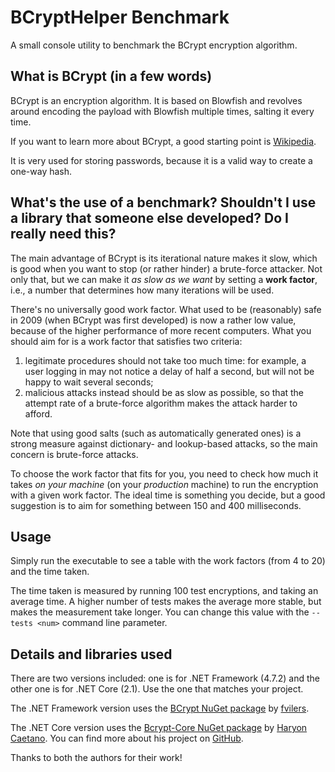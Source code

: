 # BCryptHelper Benchmark

A small console utility to benchmark the BCrypt encryption algorithm. 

## What is BCrypt (in a few words)

BCrypt is an encryption algorithm. It is based on Blowfish and revolves around encoding the payload with Blowfish multiple times, salting it every time. 

If you want to learn more about BCrypt, a good starting point is [Wikipedia](https://en.wikipedia.org/wiki/Bcrypt).

It is very used for storing passwords, because it is a valid way to create a one-way hash. 

## What's the use of a benchmark? Shouldn't I use a library that someone else developed? Do I really need this?

The main advantage of BCrypt is its iterational nature makes it slow, which is good when you want to stop (or rather hinder) a brute-force attacker. Not only that, but we can make it *as slow as we want* by setting a **work factor**, i.e., a number that determines how many iterations will be used. 

There's no universally good work factor. What used to be (reasonably) safe in 2009 (when BCrypt was first developed) is now a rather low value, because of the higher performance of more recent computers. What you should aim for is a work factor that satisfies two criteria:
1. legitimate procedures should not take too much time: for example, a user logging in may not notice a delay of half a second, but will not be happy to wait several seconds;
2. malicious attacks instead should be as slow as possible, so that the attempt rate of a brute-force algorithm makes the attack harder to afford. 

Note that using good salts (such as automatically generated ones) is a strong measure against dictionary- and lookup-based attacks, so the main concern is brute-force attacks. 

To choose the work factor that fits for you, you need to check how much it takes *on your machine* (on your *production* machine) to run the encryption with a given work factor. The ideal time is something you decide, but a good suggestion is to aim for something between 150 and 400 milliseconds. 

## Usage

Simply run the executable to see a table with the work factors (from 4 to 20) and the time taken. 

The time taken is measured by running 100 test encryptions, and taking an average time. A higher number of tests makes the average more stable, but makes the measurement take longer. You can change this value with the `--tests <num>` command line parameter. 

## Details and libraries used

There are two versions included: one is for .NET Framework (4.7.2) and the other one is for .NET Core (2.1). Use the one that matches your project. 

The .NET Framework version uses the [BCrypt NuGet package](https://www.nuget.org/packages/BCrypt/1.0.0) by [fvilers](https://www.nuget.org/profiles/fvilers). 

The .NET Core version uses the [Bcrypt-Core NuGet package](https://www.nuget.org/packages/BCrypt-Core/2.0.0) by [Haryon Caetano](https://www.nuget.org/profiles/haryoncaetano). You can find more about his project on [GitHub](https://github.com/haryoncaetano/bcrypt-core). 

Thanks to both the authors for their work!
